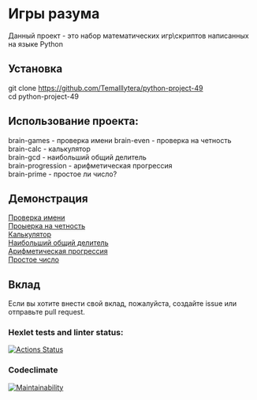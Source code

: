 # Игры разума

Данный проект - это набор математических игр\скриптов написанных на языке Python

## Установка

git clone https://github.com/Temalllytera/python-project-49  
cd python-project-49

## Использование проекта:
brain-games - проверка имени
brain-even - проверка на четность  
brain-calc - калькулятор  
brain-gcd - наибольший общий делитель  
brain-progression - арифметическая прогрессия  
brain-prime - простое ли число?

## Демонстрация
[Проверка имени](https://asciinema.org/a/oX7KyY2kYbRNRRjMTRtOWmQ6I)  
[Проыерка на четность](https://asciinema.org/a/b6ehjeNwgMv49hohA0ECuwJLn)  
[Калькулятор](https://asciinema.org/a/GckjgJINOEdGiPPSK9ATYR6Jm)  
[Наибольший общий делитель](https://asciinema.org/a/4dLzXvzmBvJDBbhLk0c6MmkmL)  
[Арифметическая прогрессия](https://asciinema.org/a/QkoA71BenTXKdtPMf4gy2yVHU)  
[Простое число](https://asciinema.org/a/kliERsjbH8S3S1LMPd9E4EyWh)

## Вклад

Если вы хотите внести свой вклад, пожалуйста, создайте issue или отправьте pull request.


### Hexlet tests and linter status:
[![Actions Status](https://github.com/Temalllytera/python-project-49/actions/workflows/hexlet-check.yml/badge.svg)](https://github.com/Temalllytera/python-project-49/actions)

### Codeclimate
[![Maintainability](https://api.codeclimate.com/v1/badges/9a8ef06e823a5598bb36/maintainability)](https://codeclimate.com/github/Temalllytera/python-project-49/maintainability)
